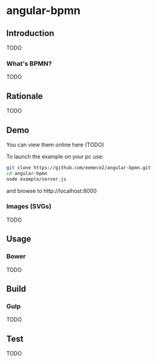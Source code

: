 # angular-bpmn

## Introduction
TODO

### What's BPMN?
TODO

## Rationale
TODO

## Demo
You can view them online here (TODO)

To launch the example on your pc use:
```sh
git clone https://github.com/eemece2/angular-bpmn.git
cd angular-bpmn
node example/server.js
```
and browse to
http://localhost:8000
### Images (SVGs)
TODO

## Usage
### Bower
TODO

## Build
### Gulp
TODO

## Test
TODO


